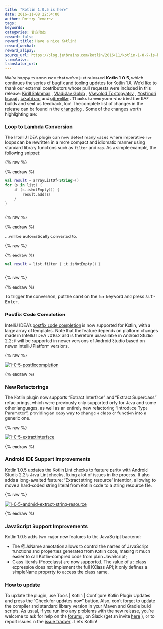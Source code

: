 ```yaml
---
title: "Kotlin 1.0.5 is here"
date: 2016-11-08 22:04:00
author: Dmitry Jemerov
tags:
keywords:
categories: 官方动态
reward: false
reward_title: Have a nice Kotlin!
reward_wechat:
reward_alipay:
source_url: https://blog.jetbrains.com/kotlin/2016/11/kotlin-1-0-5-is-here/
translator:
translator_url:
---
```


We’re happy to announce that we’ve just released <b>Kotlin 1.0.5</b>, which continues the series of bugfix and tooling updates for Kotlin 1.0.
We’d like to thank our external contributors whose pull requests were included in this release: [Kirill Rakhman](https://github.com/cypressious) , [Vladislav Golub](https://github.com/ensirius) , [Vsevolod Tolstopyatov](https://github.com/qwwdfsad) , [Yoshinori Isogai](https://github.com/shiraji) , [takahirom](https://github.com/takahirom) and [gitreelike](https://github.com/gitreelike) . Thanks to everyone who tried the EAP builds and sent us feedback, too!
The complete list of changes in the release can be found in the [changelog](https://github.com/JetBrains/kotlin/blob/1.0.5/ChangeLog.md) . Some of the changes worth highlighting are:
### Loop to Lambda Conversion

The IntelliJ IDEA plugin can now detect many cases where imperative <code>for</code> loops can be rewritten in a more compact and idiomatic manner using standard library functions such as <code>filter</code> and <code>map</code>. As a simple example, the following snippet:

{% raw %}
<p></p>
{% endraw %}

```kotlin
val result = arrayListOf<String>()
for (s in list) {
    if (s.isNotEmpty()) {
        result.add(s)
    }
}
 
```

{% raw %}
<p></p>
{% endraw %}

…will be automatically converted to:

{% raw %}
<p></p>
{% endraw %}

```kotlin
val result = list.filter { it.isNotEmpty() }
 
```

{% raw %}
<p></p>
{% endraw %}

To trigger the conversion, put the caret on the <code>for</code> keyword and press <kbd>Alt-Enter</kbd>.<br/>
<span id="more-4350"></span>
### Postfix Code Completion

IntelliJ IDEA’s [postfix code completion](https://blog.jetbrains.com/idea/2014/03/postfix-completion/) is now supported for Kotlin, with a large array of templates. Note that the feature depends on platform changes made in IntelliJ IDEA 2016.2 and is therefore unavailable in Android Studio 2.2; it will be supported in newer versions of Android Studio based on newer IntelliJ Platform versions.

{% raw %}
<p><a href="https://i2.wp.com/blog.jetbrains.com/kotlin/files/2016/11/1.0.5-postfixCompletion.png?ssl=1" rel="attachment wp-att-4358"><img alt="1-0-5-postfixcompletion" class="alignnone size-full wp-image-4358" data-recalc-dims="1" src="https://i2.wp.com/blog.jetbrains.com/kotlin/files/2016/11/1.0.5-postfixCompletion.png?resize=640%2C465&amp;ssl=1"/></a></p>
{% endraw %}

### New Refactorings

The Kotlin plugin now supports “Extract Interface” and “Extract Superclass” refactorings, which were previously only supported only for Java and some other languages, as well as an entirely new refactoring “Introduce Type Parameter”, providing an easy way to change a class or function into a generic one.

{% raw %}
<p><a href="https://i2.wp.com/blog.jetbrains.com/kotlin/files/2016/11/1.0.5-extractInterface.png?ssl=1" rel="attachment wp-att-4359"><img alt="1-0-5-extractinterface" class="alignnone size-full wp-image-4359" data-recalc-dims="1" src="https://i2.wp.com/blog.jetbrains.com/kotlin/files/2016/11/1.0.5-extractInterface.png?resize=640%2C363&amp;ssl=1"/></a></p>
{% endraw %}

### Android IDE Support Improvements

Kotlin 1.0.5 updates the Kotlin Lint checks to feature parity with Android Studio 2.2’s Java Lint checks, fixing a lot of issues in the process. It also adds a long-awaited feature: “Extract string resource” intention, allowing to move a hard-coded string literal from Kotlin code to a string resource file.

{% raw %}
<p><a href="https://i2.wp.com/blog.jetbrains.com/kotlin/files/2016/11/1.0.5-android-extract-string-resource.png?ssl=1" rel="attachment wp-att-4357"><img alt="1-0-5-android-extract-string-resource" class="alignnone size-full wp-image-4357" data-recalc-dims="1" src="https://i2.wp.com/blog.jetbrains.com/kotlin/files/2016/11/1.0.5-android-extract-string-resource.png?resize=640%2C188&amp;ssl=1"/></a></p>
{% endraw %}

### JavaScript Support Improvements

Kotlin 1.0.5 adds two major new features to the JavaScript backend:

* The @JsName annotation allows to control the names of JavaScript functions and properties generated from Kotlin code, making it much easier to call Kotlin-compiled code from plain JavaScript;
* Class literals (Foo::class) are now supported. The value of a ::class expression does not implement the full KClass API; it only defines a simpleName property to access the class name.

### How to update

To update the plugin, use Tools | Kotlin | Configure Kotlin Plugin Updates and press the “Check for updates now” button. Also, don’t forget to update the compiler and standard library version in your Maven and Gradle build scripts.
As usual, if you run into any problems with the new release, you’re welcome to ask for help on the [forums](https://discuss.kotlinlang.org/) , on Slack (get an invite [here](http://kotlinslackin.herokuapp.com/) ), or to report issues in the [issue tracker](https://youtrack.jetbrains.com/issues/KT) .
Let’s Kotlin!
